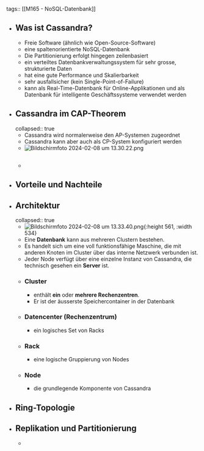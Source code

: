 tags:: [[M165 - NoSQL-Datenbank]]

- ## Was ist Cassandra?
	- Freie Software (ähnlich wie Open-Source-Software)
	- eine spaltenorientierte NoSQL-Datenbank
	- Die Partitionierung erfolgt hingegen zeilenbasiert
	- ein verteiltes Datenbankverwaltungssystem für sehr grosse, strukturierte Daten
	- hat eine gute Performance und Skalierbarkeit
	- sehr ausfallsicher (kein Single-Point-of-Failure)
	- kann als Real-Time-Datenbank für Online-Applikationen und als Datenbank für intelligente Geschäftssysteme verwendet werden
- ## Cassandra im CAP-Theorem
  collapsed:: true
	- Cassandra wird normalerweise den AP-Systemen zugeordnet
	- Cassandra kann aber auch als CP-System konfiguriert werden
	- ![Bildschirmfoto 2024-02-08 um 13.30.22.png](../assets/Bildschirmfoto_2024-02-08_um_13.30.22_1707395424246_0.png)
	- ##
- ## Vorteile und Nachteile
- ## Architektur
  collapsed:: true
	- ![Bildschirmfoto 2024-02-08 um 13.33.40.png](../assets/Bildschirmfoto_2024-02-08_um_13.33.40_1707395623792_0.png){:height 561, :width 534}
	- Eine **Datenbank** kann aus mehreren Clustern bestehen.
	- Es handelt sich um eine voll funktionsfähige Maschine, die mit anderen Knoten im Cluster über das interne Netzwerk verbunden ist.
	- Jeder Node verfügt über eine einzelne Instanz von Cassandra, die technisch gesehen ein **Server** ist.
	- ### Cluster
		- enthält **ein** oder **mehrere Rechenzentren**.
		- Er ist der äusserste Speichercontainer in der Datenbank
	- ### Datencenter (Rechenzentrum)
		- ein logisches Set von Racks
	- ### Rack
		- eine logische Gruppierung von Nodes
	- ### Node
		- die grundlegende Komponente von Cassandra
- ## Ring-Topologie
- ## Replikation und Partitionierung
	-